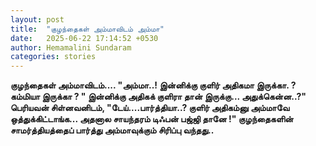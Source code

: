 ```yaml
---
layout: post
title:  "குழந்தைகள் அம்மாவிடம் அம்மா"
date:   2025-06-22 17:14:52 +0530
author: Hemamalini Sundaram
categories: stories
---
```


**குழந்தைகள் அம்மாவிடம்\.... \"அம்மா..! இன்னிக்கு குளிர் அதிகமா இருக்கா. ? கம்மியா
இருக்கா ? \" இன்னிக்கு அதிகக் குளிரா தான் இருக்கு\... அதுக்கென்ன..?\" பெரியவன்
சிள்னவனிடம், \"டேய்\....பார்த்தியா..? குளிர் அதிகம்னு அம்மாவே ஒத்துக்கிட்டாங்க\...
அதனால சாயந்தரம் டிஃபன் பஜ்ஜி தானே !\" குழந்தைகளின் சாமர்த்தியத்தைப் பார்த்து
அம்மாவுக்கும் சிரிப்பு வந்தது..**
